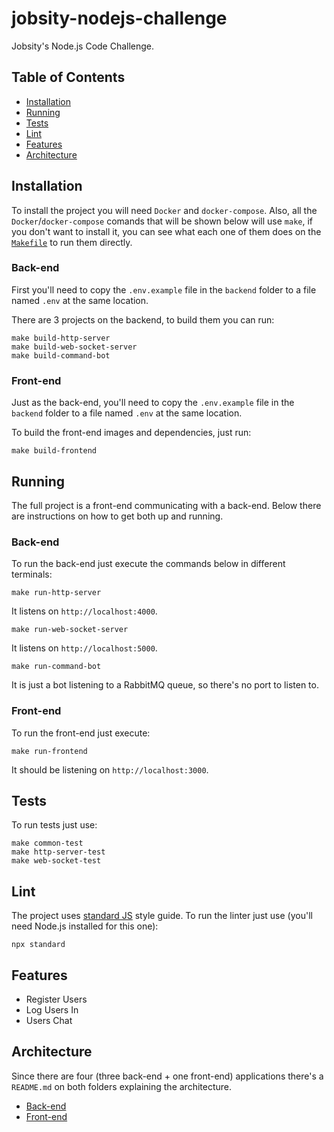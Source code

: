 # jobsity-nodejs-challenge

Jobsity's Node.js Code Challenge.

## Table of Contents

- [Installation](#installation)
- [Running](#running)
- [Tests](#tests)
- [Lint](#lint)
- [Features](#features)
- [Architecture](#architecture)

## Installation

To install the project you will need `Docker` and `docker-compose`. Also, all the `Docker`/`docker-compose` comands that will be shown below will use `make`, if you don't want to install it, you can see what each one of them does on the [`Makefile`](https://github.com/otaviopace/jobsity-nodejs-challenge/blob/master/Makefile) to run them directly.

### Back-end

First you'll need to copy the `.env.example` file in the `backend` folder to a file named `.env` at the same location.

There are 3 projects on the backend, to build them you can run:

```shell
make build-http-server
make build-web-socket-server
make build-command-bot
```

### Front-end

Just as the back-end, you'll need to copy the `.env.example` file in the `backend` folder to a file named `.env` at the same location.

To build the front-end images and dependencies, just run:

```shell
make build-frontend
```

## Running

The full project is a front-end communicating with a back-end. Below there are instructions on how to get both up and running.

### Back-end

To run the back-end just execute the commands below in different terminals:

```shell
make run-http-server
```

It listens on `http://localhost:4000`.

```shell
make run-web-socket-server
```

It listens on `http://localhost:5000`.

```shell
make run-command-bot
```

It is just a bot listening to a RabbitMQ queue, so there's no port to listen to.

### Front-end

To run the front-end just execute:

```shell
make run-frontend
```

It should be listening on `http://localhost:3000`.

## Tests

To run tests just use:

```shell
make common-test
make http-server-test
make web-socket-test
```

## Lint

The project uses [standard JS](https://standardjs.com/index.html) style guide. To run the linter just use (you'll need Node.js installed for this one):

```shell
npx standard
```

## Features

- Register Users
- Log Users In
- Users Chat

## Architecture

Since there are four (three back-end + one front-end) applications there's a `README.md` on both folders explaining the architecture.

- [Back-end](https://github.com/otaviopace/jobsity-nodejs-challenge/blob/master/backend/README.md)
- [Front-end](https://github.com/otaviopace/jobsity-nodejs-challenge/blob/master/frontend/README.md)
